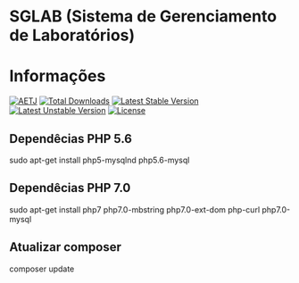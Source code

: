 # SGLAB (Sistema de Gerenciamento de Laboratórios)

# Informações

[![AETJ](https://travis-ci.org/laravel/framework.svg)](http://aetj.info)
[![Total Downloads](https://poser.pugx.org/laravel/framework/d/total.svg)](https://packagist.org/packages/laravel/framework)
[![Latest Stable Version](https://poser.pugx.org/laravel/framework/v/stable.svg)](https://packagist.org/packages/laravel/framework)
[![Latest Unstable Version](https://poser.pugx.org/laravel/framework/v/unstable.svg)](https://packagist.org/packages/laravel/framework)
[![License](https://poser.pugx.org/laravel/framework/license.svg)](https://packagist.org/packages/laravel/framework)


## Dependêcias PHP 5.6

sudo apt-get install php5-mysqlnd php5.6-mysql

## Dependêcias PHP 7.0

sudo apt-get install php7 php7.0-mbstring php7.0-ext-dom php-curl php7.0-mysql 

## Atualizar composer

composer update


